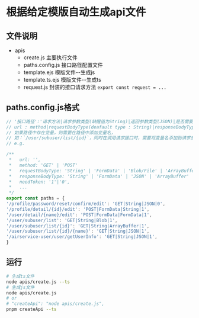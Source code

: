 # 根据给定模版自动生成api文件

## 文件说明
- apis
  - create.js 主要执行文件
  - paths.config.js 接口路径配置文件
  - template.ejs 模版文件--生成js
  - template.ts.ejs 模版文件--生成ts
  - request.js 封装的接口请求方法 `export const request = ...`

## paths.config.js格式
```javascript
// '接口路径':'请求方法|请求参数类型(缺醒值为String)|返回参数类型(JSON)|是否需要token(需要为1，不需要为0)'
// url : method|requestBodyType(deafault type : String)|responseBodyType(deafault type : JSON)|needToken(1|0,default 1)'
// 如果路径中存在变量，则需要在路径中添加变量名，
// 如：`/user/subuser/list/{id}`，同时在调用请求接口时，需要将变量名添加到请求参数中，如：`requestName({id: 1,other: 'xxx'})`
// e.g.

/**
 *   url: '',
 *   method: 'GET' | 'POST'
 *   requestBodyType: 'String' | 'FormData' | 'Blob/File' | 'ArrayBuffer' | ArrayBufferView (Uint8Array等) | URLSearchParams
 *   responseBodyType: 'String' | 'FormData' | 'JSON' | 'ArrayBuffer' | 'Blob'
 *   needToken: '1'|'0',
 *   ...
 */
export const paths = {
'/profile/password/reset/confirm/edit': 'GET|String|JSON|0',
'/profile/detail/{id}/edit': 'POST|FormData|String|1',
'/user/detail/{name}/edit': 'POST|FormData|FormData|1',
'/user/subuser/list': 'GET|String|Blob|1',
'/user/subuser/list/{id}': 'GET|String|ArrayBuffer|1',
'/user/subuser/list/{id}/{name}': 'GET|String|JSON|1',
'/airservice-user/user/getUserInfo': 'GET|String|JSON|1',
}
```

## 运行

```bash
# 生成ts文件
node apis/create.js --ts
# 生成js文件
node apis/create.js
# or 
# "createApi": "node apis/create.js",
pnpm createApi --ts
```

